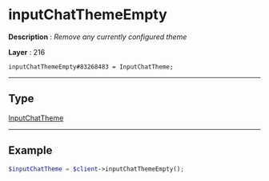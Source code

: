 # inputChatThemeEmpty

**Description** : *Remove any currently configured theme*

**Layer** : 216

```tl
inputChatThemeEmpty#83268483 = InputChatTheme;
```

---

## Type

[InputChatTheme](type/InputChatTheme)

---

## Example

```php
$inputChatTheme = $client->inputChatThemeEmpty();
```